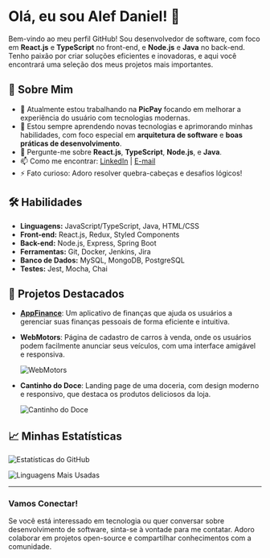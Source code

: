 # Olá, eu sou Alef Daniel! 👋

Bem-vindo ao meu perfil GitHub! Sou desenvolvedor de software, com foco em **React.js** e **TypeScript** no front-end, e **Node.js** e **Java** no back-end. Tenho paixão por criar soluções eficientes e inovadoras, e aqui você encontrará uma seleção dos meus projetos mais importantes.

## 🚀 Sobre Mim

- 🔭 Atualmente estou trabalhando na **PicPay** focando em melhorar a experiência do usuário com tecnologias modernas.
- 🌱 Estou sempre aprendendo novas tecnologias e aprimorando minhas habilidades, com foco especial em **arquitetura de software** e **boas práticas de desenvolvimento**.
- 💬 Pergunte-me sobre **React.js**, **TypeScript**, **Node.js**, e **Java**.
- 📫 Como me encontrar: [LinkedIn](https://www.linkedin.com/in/alef-aguiar/) | [E-mail](mailto:alefsa_daniel@hotmail.com)
- ⚡ Fato curioso: Adoro resolver quebra-cabeças e desafios lógicos!

## 🛠️ Habilidades

- **Linguagens:** JavaScript/TypeScript, Java, HTML/CSS
- **Front-end:** React.js, Redux, Styled Components
- **Back-end:** Node.js, Express, Spring Boot
- **Ferramentas:** Git, Docker, Jenkins, Jira
- **Banco de Dados:** MySQL, MongoDB, PostgreSQL
- **Testes:** Jest, Mocha, Chai

## 🌟 Projetos Destacados

- [**AppFinance**](https://github.com/Alef-Daniel/AppFinance): Um aplicativo de finanças que ajuda os usuários a gerenciar suas finanças pessoais de forma eficiente e intuitiva.

- **WebMotors**: Página de cadastro de carros à venda, onde os usuários podem facilmente anunciar seus veículos, com uma interface amigável e responsiva.
  
  ![WebMotors](https://web-carros-5m34-2ugijeh4v-alef-daniels-projects.vercel.app/)

- **Cantinho do Doce**: Landing page de uma doceria, com design moderno e responsivo, que destaca os produtos deliciosos da loja.
  
  ![Cantinho do Doce](https://github-readme-stats.vercel.app/api/pin/?username=Alef-Daniel&repo=CantinhoDoDoce&theme=radical)

## 📈 Minhas Estatísticas

![Estatísticas do GitHub](https://github-readme-stats.vercel.app/api?username=Alef-Daniel&show_icons=true&theme=radical)

![Linguagens Mais Usadas](https://github-readme-stats.vercel.app/api/top-langs/?username=Alef-Daniel&layout=compact&theme=radical)

---

### Vamos Conectar!

Se você está interessado em tecnologia ou quer conversar sobre desenvolvimento de software, sinta-se à vontade para me contatar. Adoro colaborar em projetos open-source e compartilhar conhecimentos com a comunidade.
